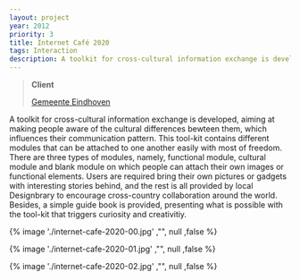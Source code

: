 ```yaml
---
layout: project
year: 2012
priority: 3
title: Internet Café 2020
tags: Interaction
description: A toolkit for cross-cultural information exchange is developed.
---
```


> **Client**
>
> [Gemeente Eindhoven](https://www.eindhoven.nl/)

A toolkit for cross-cultural information exchange is developed, aiming at making people aware of the cultural differences bewteen them, which influences their communication pattern. This tool-kit contains different modules that can be attached to one another easily with most of freedom. There are three types of modules, namely, functional module, cultural module and blank module on which people can attach their own images or functional elements. Users are required bring their own pictures or gadgets with interesting stories behind, and the rest is all provided by local Designbrary to encourage cross-country collaboration around the world. Besides, a simple guide book is provided, presenting what is possible with the tool-kit that triggers curiosity and creativitiy.

{% image './internet-cafe-2020-00.jpg' ,"", null ,false %}

{% image './internet-cafe-2020-01.jpg' ,"", null ,false %}

{% image './internet-cafe-2020-02.jpg' ,"", null ,false %}